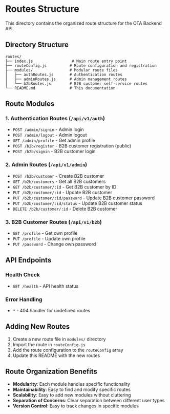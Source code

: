 # Routes Structure

This directory contains the organized route structure for the OTA Backend API.

## Directory Structure

```
routes/
├── index.js                 # Main route entry point
├── routeConfig.js          # Route configuration and registration
├── modules/                # Modular route files
│   ├── authRoutes.js       # Authentication routes
│   ├── adminRoutes.js      # Admin management routes
│   └── b2bRoutes.js        # B2B customer self-service routes
└── README.md               # This documentation
```

## Route Modules

### 1. Authentication Routes (`/api/v1/auth`)
- `POST /admin/signin` - Admin login
- `POST /admin/logout` - Admin logout
- `GET /admin/profile` - Get admin profile
- `POST /b2b/register` - B2B customer registration (public)
- `POST /b2b/signin` - B2B customer login

### 2. Admin Routes (`/api/v1/admin`)
- `POST /b2b/customer` - Create B2B customer
- `GET /b2b/customers` - Get all B2B customers
- `GET /b2b/customer/:id` - Get B2B customer by ID
- `PUT /b2b/customer/:id` - Update B2B customer
- `PUT /b2b/customer/:id/password` - Update B2B customer password
- `PUT /b2b/customer/:id/status` - Update B2B customer status
- `DELETE /b2b/customer/:id` - Delete B2B customer

### 3. B2B Customer Routes (`/api/v1/b2b`)
- `GET /profile` - Get own profile
- `PUT /profile` - Update own profile
- `PUT /password` - Change own password

## API Endpoints

### Health Check
- `GET /health` - API health status

### Error Handling
- `*` - 404 handler for undefined routes

## Adding New Routes

1. Create a new route file in `modules/` directory
2. Import the route in `routeConfig.js`
3. Add the route configuration to the `routeConfig` array
4. Update this README with the new routes

## Route Organization Benefits

- **Modularity**: Each module handles specific functionality
- **Maintainability**: Easy to find and modify specific routes
- **Scalability**: Easy to add new modules without cluttering
- **Separation of Concerns**: Clear separation between different user types
- **Version Control**: Easy to track changes in specific modules
